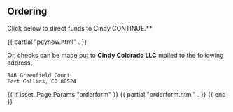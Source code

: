 ## Ordering

Click below to direct funds to Cindy CONTINUE.**

{{ partial "paynow.html" . }}

Or, checks can be made out to **Cindy Colorado LLC** mailed to
the following address.

    846 Greenfield Court
    Fort Collins, CO 80524

{{ if isset .Page.Params "orderform" }}
{{ partial "orderform.html" . }}
{{ end }}
